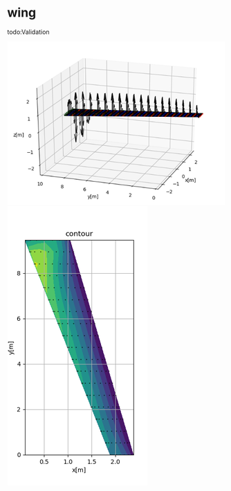 # wing
todo:Validation

![Fig1](https://github.com/LAeroElastics/wing/blob/master/Figure_1.png)
![Fig2](https://github.com/LAeroElastics/wing/blob/master/Figure_2.png)
